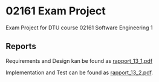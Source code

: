 # 02161 Exam Project
Exam Project for DTU course 02161 Software Engineering 1
## Reports
Requirements and Design kan be found as [rapport_13_1.pdf](RequirementsAndDesign/rapport_13_1.pdf)

Implementation and Test can be found as [rapport_13_2.pdf](ImplementationAndTest/rapport_13_2.pdf).
